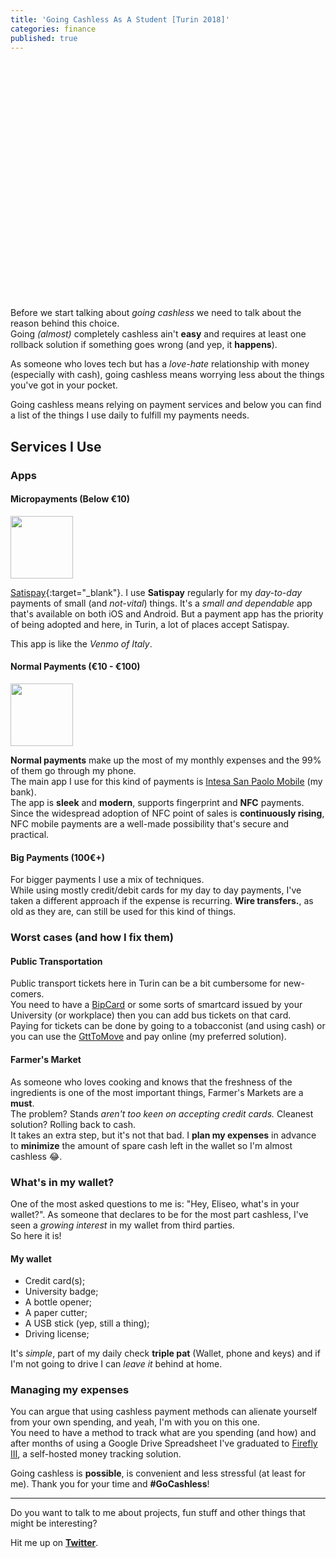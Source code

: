 ```yaml
---
title: 'Going Cashless As A Student [Turin 2018]'
categories: finance
published: true
---
```


<div style="background-image: url(/assets/static/posts/2018-12-22-going_cashless_as_a_student/paymentshero.jpg); background-size: cover; background-position: center; width: 100vw;
position: relative;
min-height: 380px;
left: 50%;
right: 50%;
margin-left: -50vw;
margin-right: -50vw;"></div>

Before we start talking about _going cashless_ we need to talk about the reason behind this choice.  
Going _(almost)_ completely cashless ain't __easy__ and requires at least one rollback solution if something goes wrong (and yep, it __happens__).

As someone who loves tech but has a _love-hate_ relationship with money (especially with cash), going cashless means worrying less about the things you've got in your pocket.

Going cashless means relying on payment services and below you can find a list of the things I use daily to fulfill my payments needs.

## Services I Use

### Apps

#### Micropayments (Below €10)
<img src="https://lh3.googleusercontent.com/GVfRs1866eQnPDaSktJNQSSAaVPiKM9X_o2PFARerSAVkMl-BiP20lHQY9zMiF6Sj0I=s360-rw" style="width: 100px; display: inline;"/>  

[Satispay](http://satispay.it){:target="_blank"}. 
I use **Satispay** regularly for my _day-to-day_ payments of small (and _not-vital_) things. 
It's a _small and dependable_ app that's available on both iOS and Android. 
But a payment app has the priority of being adopted and here, in Turin, a lot of places accept Satispay.

This app is like the _Venmo of Italy_.

#### Normal Payments (€10 - €100)
<img src="https://lh3.googleusercontent.com/E21ns8ZOS6wRk6CgX-GR02QBmUydHJYXrEVbrCJu7QOA6wu66FOAFcPTi73Lt4McPa4v=s360-rw" style="width: 100px; display: inline;"/>

**Normal payments** make up the most of my monthly expenses and the 99% of them go through my phone.  
The main app I use for this kind of payments is [Intesa San Paolo Mobile](https://www.intesasanpaolo.com/) (my bank).  
The app is **sleek** and **modern**, supports fingerprint and **NFC** payments.  
Since the widespread adoption of NFC point of sales is **continuously rising**, NFC mobile payments are a well-made possibility that's secure and practical.

#### Big Payments (100€+)
For bigger payments I use a mix of techniques.  
While using mostly credit/debit cards for my day to day payments, I've taken a different approach if the expense is recurring.
**Wire transfers.**, as old as they are, can still be used for this kind of things.

### Worst cases (and how I fix them)

#### Public Transportation
Public transport tickets here in Turin can be a bit cumbersome for new-comers.  
You need to have a [BipCard](https://bip.piemonte.it/carta-bip-cose-e-come-funziona/) or some sorts of smartcard issued by your University (or workplace) then you can add bus tickets on that card.  
Paying for tickets can be done by going to a tobacconist (and using cash) or you can use the [GttToMove](https://play.google.com/store/apps/details?id=it.to.gtt.tomove) and pay online (my preferred solution).

#### Farmer's Market
As someone who loves cooking and knows that the freshness of the ingredients is one of the most important things, Farmer's Markets are a **must**.  
The problem? Stands *aren't too keen on accepting credit cards.*
Cleanest solution? Rolling back to cash.  
It takes an extra step, but it's not that bad. I **plan my expenses** in advance to **minimize** the amount of spare cash left in the wallet so I'm almost cashless 😂.

### What's in my wallet?
One of the most asked questions to me is: "Hey, Eliseo, what's in your wallet?".
As someone that declares to be for the most part cashless, I've seen a _growing interest_ in my wallet from third parties.  
So here it is!

#### My wallet
- Credit card(s);
- University badge;
- A bottle opener;
- A paper cutter;
- A USB stick (yep, still a thing);
- Driving license;

It's *simple*, part of my daily check **triple pat** (Wallet, phone and keys) and if I'm not going to drive I can _leave it_ behind at home.

### Managing my expenses
You can argue that using cashless payment methods can alienate yourself from your own spending, and yeah, I'm with you on this one.  
You need to have a method to track what are you spending (and how) and after months of using a Google Drive Spreadsheet I've graduated to [Firefly III](https://firefly-iii.org/), a self-hosted money tracking solution.

Going cashless is **possible**, is convenient and less stressful (at least for me).
Thank you for your time and **#GoCashless**!  

___ 

Do you want to talk to me about projects, fun stuff and other things that might be interesting?

Hit me up on [**Twitter**](http://twitter.com/eliseomartelli).

